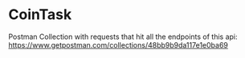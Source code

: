 # CoinTask
Postman Collection with requests that hit all the endpoints of this api: https://www.getpostman.com/collections/48bb9b9da117e1e0ba69
